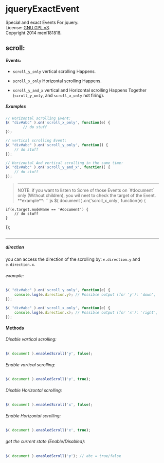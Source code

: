 jqueryExactEvent
================

Special and exact Events For jquery.
<br />License: [GNU GPL v3](https://github.com/meni181818-JS/jqueryExactEvent/blob/master/LICENSE).
<br />Copyright 2014 meni181818.


scroll:
-------
#### Events: ####
- `scroll_y_only` vertical scrolling Happens.

- `scroll_x_only` Horizontal scrolling Happens.

- `scroll_y_and_x` vertical and Horizontal scrolling Happens Together (`scroll_y_only`, and `scroll_x_only` not firing).

##### Examples #####
```javascript
// Horizontal scrolling Event:
$( "div#abc" ).on('scroll_x_only', function(e) {
        // do stuff
});

// vertical scrolling Event:
$( "div#abc" ).on('scroll_y_only', function() {
    // do stuff
});

// Horizontal And vertical scrolling in the same time:
$( "div#abc" ).on('scroll_y_and_x', function() {
    // do stuff
});
```

> <hr />
> NOTE: if you want to listen to Some of those Events on `#document` only (Without children), you wil neet to check the target of the Event. **example**:
> ```js
> $( document ).on('scroll_x_only', function(e) {
    if(e.target.nodeName == '#document') {
        // do stuff
    }
});
> ```
<hr />

##### direction #####
you can access the direction of the scrolling by: `e.direction.y` and `e.direction.x`.
###### example: ######
```javascript
$( "div#abc" ).on('scroll_y_only', function(e) {
    console.log(e.direction.y); // Possible output (for 'y'): 'down', 'up'
});

$( "div#abc" ).on('scroll_x_only', function(e) {
    console.log(e.direction.x); // Possible output (for 'x'): 'right', 'left'
});
```
#### Methods ####
###### Disable vartical scrolling: ######
```javascript
$( document ).enabledScroll('y', false);
```
###### Enable vartical scrolling: ######
```javascript
$( document ).enabledScroll('y', true);
```
###### Disable Horizontal scrolling: ######
```javascript
$( document ).enabledScroll('x', false);
```
###### Enable Horizontal scrolling: ######
```javascript
$( document ).enabledScroll('x', true);
```
###### get the current state (Enable/Disabled): ######
```javascript
$( document ).enabledScroll('y'); // abc = true/false
```
